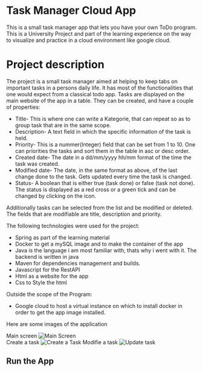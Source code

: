 # Task Manager Cloud App

This is a small task manager app that lets you have your own ToDo program. This is a University Project and part of the learning experience on the way to visualize and practice in a cloud environment like google cloud.


# Project description

The project is a small task manager aimed at helping to keep tabs on important tasks in a persons daily life. It has most of the functionalities that one would expect from a classical todo app. Tasks are displayed on the main website of the app in a table. They can be created,  and have a couple of properties:

- Title- This is where one can write a Kategorie, that can repeat so as to group task that are in the same scope.
- Description- A text field in which the specific information of the task is held.
- Priority- This is a nummer(Integer) field that can be set from 1 to 10. One can priorities the tasks and sort them in the table in asc or desc order.
- Created date- The date in a dd/mm/yyyy hh/mm format of the time the task was created.
- Modified date- The date, in the same format as above, of the last change done to the task. Gets updated every time the task is changed.
- Status- A boolean that is either true (task done) or false (task not done). The status is displayed as a red cross or a green tick and can be changed by clicking on the icon.

Additionally tasks can be selected from the list and be modified or deleted. The fields that are modifiable are title, description and priority.

The following technologies were used for the project:

- Spring as part of the learning material
- Docker to get a mySQL image and to make the container of the app
- Java is the language i am most familiar with, thats why i went with it. The backend is written in java
- Maven for dependencies management and builds.
- Javascript for the RestAPI
- Html as a website for the app
- Css to Style the html

Outside the scope of the Program:

- Google cloud to host a virtual instance on which to install docker in order to get the app image installed.

Here are some images of the application

Main screen
![Main Screen](https://i.imgur.com/bV4QPk8.png!)  
Create a task
![Create a Task](https://i.imgur.com/2BZFMZH.jpeg)
Modifie a task
![Update task](https://i.imgur.com/b8O4frz.png)
## Run the App
